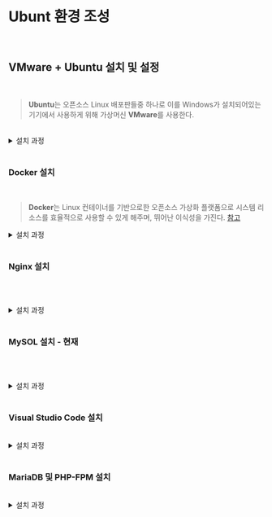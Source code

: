 # Ubunt 환경 조성

<br>

## VMware + Ubuntu 설치 및 설정

<br>

 > **Ubuntu**는 오픈소스 Linux 배포판들중 하나로 이를 Windows가 설치되어있는 기기에서 사용하게 위해 가상머신 **VMware**를 사용한다.

<br>

<details>
    <summary>설치 과정</summary>
 
 1. VMware Windows 버전 설치 [https://www.vmware.com](https://www.vmware.com/kr/products/workstation-player/workstation-player-evaluation.html) 
 
     <img src="https://user-images.githubusercontent.com/101278786/159773710-0d56ee4d-c2af-4c80-aef1-d33c4e7de230.png" width="500">

<br>

 2. Ubuntu LTS 버전(20.04.4) 다운로드 [https://ubuntu.com](https://ubuntu.com/download/desktop)


      <img src="https://user-images.githubusercontent.com/101278786/159782630-bc4ac4ab-1756-421b-b56d-b84ff8073191.png" width="500">
              
<br>

 3. VMware에서 가상머신 생성

    - Create a New Virtual Machine
    
         <img src="https://user-images.githubusercontent.com/101278786/159786353-ef92d23b-a830-424a-8d1a-1f35bc849e05.png" width="500">

    - Install from: I will install the operating system later.
    
         <img src="https://user-images.githubusercontent.com/101278786/159786303-441f5f56-a8fb-4f32-a82d-cc9f8b25b801.png" width="500">

    - Guest operating system - Linux, Version - Ubuntu
    
         <img src="https://user-images.githubusercontent.com/101278786/159786381-781cc5c9-1be0-4c77-bbbf-75b350cd82a5.png" width="500">
         
<br>

  4. 가상머신에 Ubnutu 설치

      - Edit Virtual Machine Settings

          <img src="https://user-images.githubusercontent.com/101278786/159787215-35e5f6ba-8ab6-4c83-bb26-ed8bc40dd8b6.png" width="500">
          
          
          

      - Device - CD/DVD (SATA), Connection - Use ISO image file: (2에서 다운로드한 Ubunto 파일)

          <img src="https://user-images.githubusercontent.com/101278786/159787945-31dd7312-03bf-46bb-9ef4-5355b2fed70a.png" width="500">
          
      - Play virtual machine
      
      - 언어 설정 및 체험하기 선택
      
          <img src="https://user-images.githubusercontent.com/101278786/159788510-c10a72a1-df74-4f15-9fda-9adb10129c88.png" width="500">
          
      - Ubuntu 20.04.4 LTS 설치 클릭
      
          <img src="https://user-images.githubusercontent.com/101278786/160814154-1dc859c4-f0cf-4031-88dc-dc6370c56558.png" width="500">
        
      - 한국어 - 키보드 레이아웃 - Korean(101/104 keyCompltible)
          
          <img src="https://user-images.githubusercontent.com/101278786/160812762-c32fa8ba-f60d-419c-8b4c-7517107030ea.png" width="500">

      - 일반 설치, Ubuntu 설치 중 업데이트 다운로드 선택
      
          <img src="https://user-images.githubusercontent.com/101278786/160815473-9b85c760-8176-4a3e-9aea-12dace5a8ea9.png" width="500">

      - 지금 다시 시작
      
          <img src="https://user-images.githubusercontent.com/101278786/160830474-31438b45-a72e-4ace-9546-7e6f416f0642.png" width="500">

<br>
 
</details>

<br>

### Docker 설치

<br>

   > **Docker**는 Linux 컨테이너를 기반으로한 오픈소스 가상화 플랫폼으로 시스템 리소스를 효율적으로 사용할 수 있게 해주며, 뛰어난 이식성을 가진다.  [참고](https://khj93.tistory.com/entry/Docker-Docker-%EA%B0%9C%EB%85%90)

<details>
    <summary>설치 과정</summary>
 
   1. 기존 설치 삭제 
   
            sudo apt-get remove docker docker-engine docker.io containerd runc

   2. repository 설정

      - 패키지 인덱스 업데이트 및 패키지 설치

            sudo apt-get update
            
            sudo apt-get install \
               ca-certificates \
               curl \
               gnupg \
               lsb-release
            
           <img src="https://user-images.githubusercontent.com/101278786/160861769-8a6b339b-d844-4d3a-8070-570afdd1e005.png" width="500">
            
       - GPG키 추가
       
             curl -fsSL https://download.docker.com/linux/ubuntu/gpg | sudo gpg --dearmor -o /usr/share/keyrings/docker-archive-keyring.gpg
             
       - stable repository 설정

             echo \
             "deb [arch=$(dpkg --print-architecture) signed-by=/usr/share/keyrings/docker-archive-keyring.gpg] https://download.docker.com/linux/ubuntu \
             $(lsb_release -cs) stable" | sudo tee /etc/apt/sources.list.d/docker.list > /dev/null
             
             
   3. Docker 엔진 설치
 
            sudo apt-get update
            sudo apt-get install docker-ce docker-ce-cli containerd.io
            
   4. Docker 엔진 테스트

            sudo docker run hello-world
            
      <img src="https://user-images.githubusercontent.com/101278786/160872872-4332b12e-5062-44ac-8c61-5df531021f11.png" width="500">

<br>
 
</details>

<br>

### Nginx 설치

<br>

   > 

<br>

<details>
    <summary>설치 과정</summary>
 
   1. 서버 패키지 목록 업데이트

          sudo apt update
 
   2. Nginx 설치
 
          sudo apt install nginx
 
      <img src="https://user-images.githubusercontent.com/101278786/160941054-53f836b5-3a46-449a-a38e-57879c380920.png" width="500">

   3. 설치 후 테스트
  
      - Nginx 테스트
 
             sudo systemctl status nginx
 
      <img src="https://user-images.githubusercontent.com/101278786/160942307-ca5f4fb0-dea9-4148-a96a-242dc0aa9169.png" width="500">

 
      - Nginx 버전 확인
 
             sudo dpkg -l nginx
 
      <img src="https://user-images.githubusercontent.com/101278786/160942153-49f335e7-8bf3-493f-811e-e8f56432e277.png" width="500">

<br>
 
</details>

<br>

### MySOL 설치 - 현재 

<br>

>

<br>

<details>
    <summary>설치 과정</summary>
 
   1. MySOL 설치

          sudo apt install -y mysql-server
          
   <img src="https://user-images.githubusercontent.com/101278786/160945260-9e9239dd-5207-4e7a-988f-8ce91ca77e32.png" width="500">
   
   2. MySOL 서버 초기화
 
           sudo mysql_secure_installation
 
   <img src="https://user-images.githubusercontent.com/101278786/160945979-86ba8ece-a2f8-43f1-b87c-715cb6f1f7de.png" width="500">


   3. 유저 설정
      
      - New passward - 설정할 비밀번호를 2번 입력하여 설정
 
      <img src="https://user-images.githubusercontent.com/101278786/160946381-0bf4ab95-25f3-419c-aead-ac54c65c7233.png" width="500"><br>
 
      > Remove anonymous users? - 익명 유저를 차단할 것인지 설정 - Y
      >
      > Disallow root login remotely? 외부 접속을 차단할 것인지 설정 - Y
      >
      > Remove test database and access to it? 테스트 데이터베이스를 삭제할 것인지 설정 - Y
 
      <img src="https://user-images.githubusercontent.com/101278786/160946872-1bf67d32-052f-4acb-a314-15e0b478c9fd.png" width="500"><br>
 
      - privileges table를 다시 시작할 것인지 설정 - Y
 
      <img src="https://user-images.githubusercontent.com/101278786/160947049-24b8eea6-a0cc-4e43-92ea-d434a06de6b8.png" width="500">
 
<br>

</details>

<br>

### Visual Studio Code 설치
 
<br>

<details>
    <summary>설치 과정</summary>
 
   1. curl 설치
 
           $ sudo apt-get install curl
 ![image](https://user-images.githubusercontent.com/101278786/163190216-f04dac04-3a82-4fb3-b209-86f5aaffac0c.png)

   2. 마이크로소프트 GPG키 복사
 
           $ sudo sh -c 'curl https://packages.microsoft.com/keys/microsoft.asc | gpg --dearmor > /etc/apt/trusted.gpg.d/microsoft.gpg'
 
 ![image](https://user-images.githubusercontent.com/101278786/163191456-a8af6283-e5ee-43b8-94de-7f62d80436ac.png)

 
   3. 프로그램 다운을 위한 저장소 추가 후 패키지 목록 가져오기
  
           $ sudo sh -c 'echo "deb [arch=amd64] https://packages.microsoft.com/repos/vscode stable main" > /etc/apt/sources.list.d/vscode.list'
           
           $ sudo apt update
           
 ![image](https://user-images.githubusercontent.com/101278786/163192039-8cc2a6d1-ced7-4c3d-9cb7-66d948ead828.png)

   4. Visual Studio Code를 설치
      
           $ sudo apt install code
 
 ![image](https://user-images.githubusercontent.com/101278786/163194220-82c7b7fb-8a53-444c-8751-4069b1abe61c.png)

   5. 설치완료
 
 ![image](https://user-images.githubusercontent.com/101278786/163194535-ec021dd4-763f-4456-8b2f-41d7b661eae6.png)

   6. 윈도우에서 사용하던 확장기능 다운로드
 
      - Korean Language Pack for Visual Studio Code
 
      - HTML CSS Support
 
      - Live Server
 

</details>

<br> 

### MariaDB 및 PHP-FPM 설치

<br>

<details>
    <summary>설치 과정</summary>

   1. MariaDB 저장소 추가
 
           sudo add-apt-repository 'deb [arch=amd64,arm64,ppc64el] http://sgp1.mirrors.digitalocean.com/mariadb/repo/10.4/ubuntu bionic main'
 
 ![image](https://user-images.githubusercontent.com/101278786/163273723-b42a9d1c-2328-4084-923c-eccf5f93ca93.png)

 
   2. MariaDB 저장소 인증키 추가
 
           sudo apt-key adv --recv-keys --keyserver hkp://keyserver.ubuntu.com:80 0xF1656F24C74CD1D8
 
 ![image](https://user-images.githubusercontent.com/101278786/163273852-d36dd148-7a95-43c4-b79f-ebd1fa262d38.png)
 
   3. PHP 저장소 및 저장소 인증키 추가
 
           sudo add-apt-repository ppa:ondrej/php
 
 ![image](https://user-images.githubusercontent.com/101278786/163274327-6057b87c-c809-4a7b-812e-08bc2aaed99c.png)

   4. apt 갱신
 
           sudo apt update
 
   5. PHP7-FPM 설치
 
           sudo apt install php7.3-fpm
           //버전확인
           php -v
           php-fpm7.3 -v
 
 ![image](https://user-images.githubusercontent.com/101278786/163280793-68120616-e75c-4e82-ada3-4be3419bda14.png)
 
   6. PHP모듈 설치
 
           //다국어 처리모듈
           sudo apt install php7.3-mbstring
           //이미지 처리모듈
           sudo apt install php7.3-gd
           //원격지 정보 모듈
           sudo apt install php7.3-curl php7.3-xml
           //수학 연산 확장 모듈
           sudo apt install php7.3-bcmath
           //MySQL 연동 모듈
           sudo apt install php7.3-mysql
           //국제화 코드 모듈
           sudo apt install php7.3-intl
           //Composer
           sudo apt install composer
 
   7. MariaDB 설치
   
           //MariaDB 콘솔 프로그램 설치
           sudo apt install mariadb-client
           //오류발생시 전부 삭제하고 libmariadbd-dev 패치지 설치 후 재시도
           sudo apt-get install libmariadbd-dev
           //MariaDB 서버 설치
           sudo apt install mariadb-server

<br>


 
 
 
<br><br><br><br><br><br><br><br><br><br>




#### 참고자료
> Ubuntu 설치 

   - [[가상머신]VMware에 Ubuntu 20.04 LTS 설치하기](https://tomcabin.tistory.com/3)

> Docker 설치

   - [docker ](https://docs.docker.com/engine/install/ubuntu/)
   - [Ubuntu 20.04 LTS ) Docker 설치하기](https://shanepark.tistory.com/237)

> Nginx 설치

   - [Ubuntu 20.04에 Nginx 웹 서버를 설치하는 방법](https://ko.linux-console.net/?p=721)

> MySOL 설치

   - [우분투 MySQL 설치](https://hiseon.me/linux/ubuntu/ubuntu-mysql-install/)

> Visual Studio Code 설치

   - https://webnautes.tistory.com/1197


